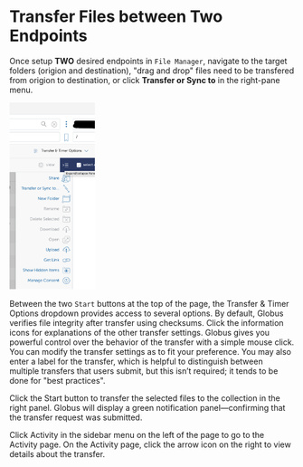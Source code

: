 # Transfer Files between Two Endpoints

Once setup **TWO** desired endpoints in `File Manager`, navigate to the target folders (origion and destination), "drag and drop" files need to be transfered from origion to destination, or click **Transfer or Sync to** in the right-pane menu.

<img src="https://raw.githubusercontent.com/DelilahYM/ImageHost/master/TuftsGlobus/globus-transfer.png" alt="globus-transfer" width=30%>

Between the two `Start` buttons at the top of the page, the Transfer & Timer Options dropdown provides access to several options. By default, Globus verifies file integrity after transfer using checksums. Click the information icons for explanations of the other transfer settings. Globus gives you powerful control over the behavior of the transfer with a simple mouse click. You can modify the transfer settings as to fit your preference. You may also enter a label for the transfer, which is helpful to distinguish between multiple transfers that users submit, but this isn’t required; it tends to be done for "best practices".

Click the Start button to transfer the selected files to the collection in the right panel. Globus will display a green notification panel—confirming that the transfer request was submitted.

Click Activity in the sidebar menu on the left of the page to go to the Activity page. On the Activity page, click the arrow icon on the right to view details about the transfer. 